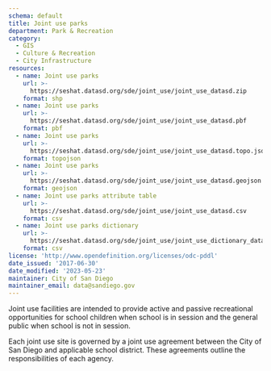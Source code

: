 ```yaml
---
schema: default
title: Joint use parks
department: Park & Recreation
category:
  - GIS
  - Culture & Recreation
  - City Infrastructure
resources:
  - name: Joint use parks
    url: >-
      https://seshat.datasd.org/sde/joint_use/joint_use_datasd.zip
    format: shp
  - name: Joint use parks
    url: >-
      https://seshat.datasd.org/sde/joint_use/joint_use_datasd.pbf
    format: pbf
  - name: Joint use parks
    url: >-
      https://seshat.datasd.org/sde/joint_use/joint_use_datasd.topo.json
    format: topojson
  - name: Joint use parks
    url: >-
      https://seshat.datasd.org/sde/joint_use/joint_use_datasd.geojson
    format: geojson
  - name: Joint use parks attribute table
    url: >-
      https://seshat.datasd.org/sde/joint_use/joint_use_datasd.csv
    format: csv
  - name: Joint use parks dictionary
    url: >-
      https://seshat.datasd.org/sde/joint_use/joint_use_dictionary_datasd.csv
    format: csv
license: 'http://www.opendefinition.org/licenses/odc-pddl'
date_issued: '2017-06-30'
date_modified: '2023-05-23'
maintainer: City of San Diego
maintainer_email: data@sandiego.gov
---
```

Joint use facilities are intended to provide active and passive recreational opportunities for school children when school is in session and the general public when school is not in session.
<!--more-->
Each joint use site is governed by a joint use agreement between the City of San Diego and applicable school district. These agreements outline the responsibilities of each agency.
